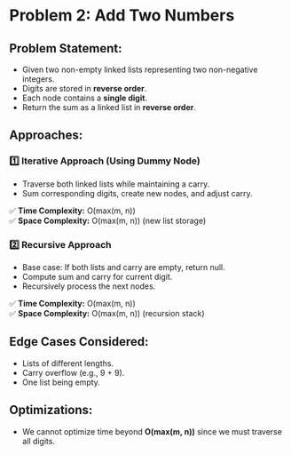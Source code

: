 # Problem 2: Add Two Numbers

## Problem Statement:
- Given two non-empty linked lists representing two non-negative integers.
- Digits are stored in **reverse order**.
- Each node contains a **single digit**.
- Return the sum as a linked list in **reverse order**.

## Approaches:

### 1️⃣ Iterative Approach (Using Dummy Node)
- Traverse both linked lists while maintaining a carry.
- Sum corresponding digits, create new nodes, and adjust carry.

✅ **Time Complexity:** O(max(m, n))  
✅ **Space Complexity:** O(max(m, n)) (new list storage)  

### 2️⃣ Recursive Approach
- Base case: If both lists and carry are empty, return null.
- Compute sum and carry for current digit.
- Recursively process the next nodes.

✅ **Time Complexity:** O(max(m, n))  
✅ **Space Complexity:** O(max(m, n)) (recursion stack)

## Edge Cases Considered:
- Lists of different lengths.
- Carry overflow (e.g., 9 + 9).
- One list being empty.

## Optimizations:
- We cannot optimize time beyond **O(max(m, n))** since we must traverse all digits.
